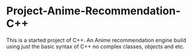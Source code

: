# Project-Anime-Recommendation-C++

This is a started project of C++. An Anime recommendation engine build using just the basic syntax of C++ no complex classes, objects and etc.

